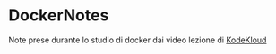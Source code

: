 # DockerNotes
Note prese durante lo studio di docker dai video lezione di [KodeKloud](https://kodekloud.com/)

